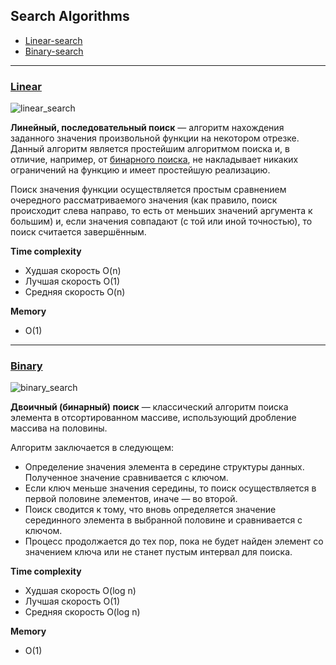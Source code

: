 ## Search Algorithms

* [Linear-search](#linear)
* [Binary-search](#binary)

* * *

[<h3 id="linear">Linear</h3>](./linear_search.rs)

![linear_search][linear_image]

**Линейный, последовательный поиск** — алгоритм нахождения заданного значения произвольной функции на некотором отрезке. Данный алгоритм является простейшим алгоритмом поиска и, в отличие, например, от [бинарного поиска](#binary), не накладывает никаких ограничений на функцию и имеет простейшую реализацию. 

Поиск значения функции осуществляется простым сравнением очередного рассматриваемого значения (как правило, поиск происходит слева направо, то есть от меньших значений аргумента к большим) и, если значения совпадают (с той или иной точностью), то поиск считается завершённым.

__Time complexity__
* Худшая скорость O(n)
* Лучшая скорость O(1)
* Средняя скорость O(n)

__Memory__
* O(1)

* * *

[<h3 id="binary">Binary</h3>](./binary_search.rs)

![binary_search][binary_image]

**Двоичный (бинарный) поиск** — классический алгоритм поиска элемента в отсортированном массиве, использующий дробление массива на половины.

Алгоритм заключается в следующем:
* Определение значения элемента в середине структуры данных. Полученное значение сравнивается с ключом.
* Если ключ меньше значения середины, то поиск осуществляется в первой половине элементов, иначе — во второй.
* Поиск сводится к тому, что вновь определяется значение серединного элемента в выбранной половине и сравнивается с ключом.
* Процесс продолжается до тех пор, пока не будет найден элемент со значением ключа или не станет пустым интервал для поиска.

__Time complexity__
* Худшая скорость O(log n)
* Лучшая скорость O(1)
* Средняя скорость O(log n)

__Memory__
* O(1)

<!--
IMAGE_ID
-->

[linear_image]: https://camo.githubusercontent.com/5cfe6f9610708af79ad630ab47faf788eb600b6dfe543903492675780aecc11d/68747470733a2f2f7777772e7475746f7269616c73706f696e742e636f6d2f646174615f737472756374757265735f616c676f726974686d732f696d616765732f6c696e6561725f7365617263682e676966 "Linear Search"
[binary_image]: https://upload.wikimedia.org/wikipedia/commons/8/83/Binary_Search_Depiction.svg "Binary Search"